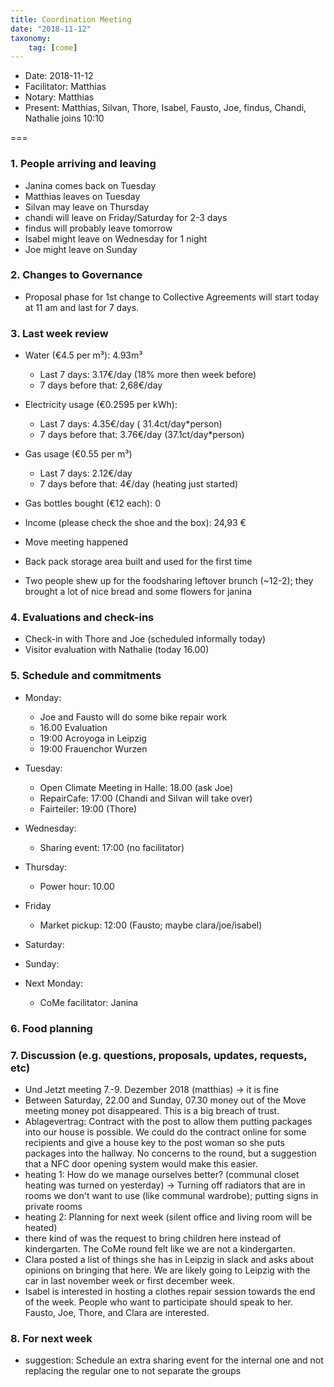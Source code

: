 ```yaml
---
title: Coordination Meeting
date: "2018-11-12"
taxonomy:
    tag: [come]
---
```


<!--
Hello facilitator/notary! Thank you for your services. Here is some advice for facilitating coordination meetings:
  - Prepare the meeting a bit beforehand (find out about evaluations, gas, electricity and water usages, waste collections, income, scheduled events). You can ask others to assist you.
  - Notify people 10 minutes before the meeting starts. (Watching the clock is not super fun, people will be grateful if you do it for them.)
  - Start at 10:00 sharp, or earlier if everyone is there. (Waiting is time-wasting, be a time-saver!)
  - If you don't want to take notes yourself ask someone else to take care of that. (This pad can easily be used to read from and write in simultaneously.)
  - Go through the ordered points in order, even if nothing has changed. (They are arranged to try and get the most relevant information to most people.)
  - Feel welcome to moderate conversation if off-topic or too detailed. (Are listeners interested? Are speakers satisfied? Can you identify a sub-group?)
  - Try to finish the meeting before 11:00. (There is always more to talk about and it's important for people to know that CoMes don't take forever.)
  - Leave the room once the meeting has ended. (This sends a clear signal to everyone else that they can also leave and get on with their day.)
  - Take care that the meeting minutes will be put to kanthaus.online. (If you don't know how to do it, ask someone to help you with it. But do it today!)
  - As soon as the minutes are online, empty the pad from all irrelevant things and get it ready for the next facilitator. (Only keep regular events such as CoMe, power hour, regular food pickups and such. Move the counter figures from 'last 7 days' to '7 days before that' and adjust the date to next week.)
  - Please indent list points with a double-space, not a tab-space: the pad has a bug when rendering markdown, adding extra lines. The resulting web-page looks spacey... not in a good way.
  - Have fun!
-->

- Date: 2018-11-12
- Facilitator: Matthias
- Notary: Matthias
- Present: Matthias, Silvan, Thore, Isabel, Fausto, Joe, findus, Chandi, Nathalie joins 10:10

===

### 1. People arriving and leaving
- Janina comes back on Tuesday
- Matthias leaves on Tuesday
- Silvan may leave on Thursday
- chandi will leave on Friday/Saturday for 2-3 days
- findus will probably leave tomorrow
- Isabel might leave on Wednesday for 1 night
- Joe might leave on Sunday

### 2. Changes to Governance
- Proposal phase for 1st change to Collective Agreements will start today at 11 am and last for 7 days.

### 3. Last week review
- Water (€4.5 per m³): 4.93m³
  - Last 7 days: 3.17€/day (18% more then week before)
  - 7 days before that: 2,68€/day
- Electricity usage (€0.2595 per kWh): <!-- See residency record output in #kanthaus-residence -->
  - Last 7 days: 4.35€/day ( 31.4ct/day*person)
  - 7 days before that: 3.76€/day (37.1ct/day*person)
- Gas usage (€0.55 per m³)
  - Last 7 days:  2.12€/day
  - 7 days before that: 4€/day (heating just started)
- Gas bottles bought (€12 each): 0
- Income (please check the shoe and the box): 24,93 €

- Move meeting happened
- Back pack storage area built and used for the first time
- Two people shew up for the foodsharing leftover brunch (~12-2); they brought a lot of nice bread and some flowers for janina


### 4. Evaluations and check-ins <!-- press the play button on https://gitlab.com/kanthaus/kanthaus-private/pipeline_schedules and it will print to #kanthaus-residence -->
- Check-in with Thore and Joe (scheduled informally today)
- Visitor evaluation with Nathalie (today 16.00)


### 5. Schedule and commitments <!-- https://cloud.kanthaus.online/apps/calendar/ -->
- Monday:
    - Joe and Fausto will do some bike repair work
    - 16.00 Evaluation
    - 19:00 Acroyoga in Leipzig
    - 19:00 Frauenchor Wurzen

- Tuesday:
  - Open Climate Meeting in Halle: 18.00 (ask Joe)
  - RepairCafe: 17:00 (Chandi and Silvan will take over)
  - Fairteiler: 19:00 (Thore)

- Wednesday:
  - Sharing event: 17:00  (no facilitator)

- Thursday:
  - Power hour: 10.00

- Friday
  - Market pickup: 12:00  (Fausto; maybe clara/joe/isabel)

- Saturday:

- Sunday:

- Next Monday:
  - CoMe facilitator: Janina

### 6. Food planning

### 7. Discussion (e.g. questions, proposals, updates, requests, etc)
- Und Jetzt meeting 7.-9. Dezember 2018 (matthias) -> it is fine
- Between Saturday, 22.00 and Sunday, 07.30 money out of the Move meeting money pot disappeared. This is a big breach of trust.
- Ablagevertrag: Contract with the post to allow them putting packages into our house is possible. We could do the contract online for some recipients and give a house key to the post woman so she puts packages into the hallway. No concerns to the round, but a suggestion that a NFC door opening system would make this easier.
- heating 1: How do we manage ourselves better? (communal closet heating was turned on yesterday) -> Turning off radiators that are in rooms we don't want to use (like communal wardrobe); putting signs in private rooms
- heating 2: Planning for next week (silent office and living room will be heated)
- there kind of was the request to bring children here instead of kindergarten. The CoMe round felt like we are not a kindergarten.
- Clara posted a list of things she has in Leipzig in slack and asks about opinions on bringing that here. We are likely going to Leipzig with the car in last november week or first december week.
- Isabel is interested in hosting a clothes repair session towards the end of the week. People who want to participate should speak to her. Fausto, Joe, Thore, and Clara are interested.

### 8. For next week
- suggestion: Schedule an extra sharing event for the internal one and not replacing the regular one to not separate the groups


